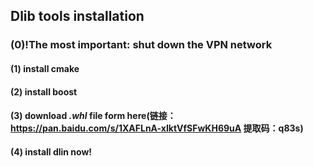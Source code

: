   
## Dlib tools installation
### **(0)!The most important: shut down the VPN network**
#### (1) install cmake
#### (2) install boost
#### (3) download *.whl* file form here(链接：https://pan.baidu.com/s/1XAFLnA-xIktVfSFwKH69uA  提取码：q83s)
#### (4) install dlin now!
